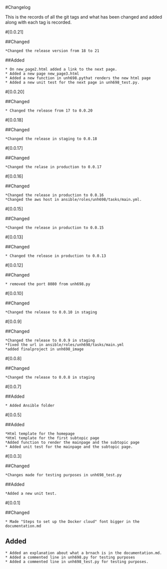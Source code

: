 #Changelog

This is the records of all the git tags and what has been changed and added along with each tag is recorded.

#[0.0.21]

##Changed

	*Changed the release version from 18 to 21

##Added

	* On new_page2.html added a link to the next page.
	* Added a new page new_page3.html
	* Added a new function in unh698.pythat renders the new html page
	* Added a new unit test for the next page in unh698_test.py.

#[0.0.20]

##Changed

	* Changed the release from 17 to 0.0.20

#[0.0.18]

##Changed
	
	*Changed the release in staging to 0.0.18

#[0.0.17]

##Changed
	
	*Changed the relase in production to 0.0.17

#[0.0.16]

##Changed

	*Changed the release in production to 0.0.16
	*Changed the aws host in ansible/roles/unh698/tasks/main.yml.

#[0.0.15]

##Changed
	
	*Changed the release in production to 0.0.15

#[0.0.13]

##Changed

	* Changed the release in production to 0.0.13

#[0.0.12]

##Changed

	* removed the port 8080 from unh698.py

#[0.0.10]

##Changed

	*Changed the release to 0.0.10 in staging

#[0.0.9]

##Changed

	*Changed the release to 0.0.9 in staging
	*fixed the url in ansible/roles/unh698/tasks/main.yml
	*added finalproject in unh698_image

#[0.0.8]

##Changed

	*Changed the release to 0.0.8 in staging

#[0.0.7]

##Added

	* Added Ansible folder 

#[0.0.5]

##Added 

	*Html template for the homepage
	*Html template for the first subtopic page
	*Added function to render the mainpage and the subtopic page
	* Added unit test for the mainpage and the subtopic page.

#[0.0.3]

##Changed

	*Changes made for testing purposes in unh698_test.py

##Added

	*Added a new unit test.

#[0.0.1]

##Changed

	* Made "Steps to set up the Docker cloud" font bigger in the documentation.md 

## Added
	
	* Added an explanation about what a brnach is in the documentation.md.
	* Added a commented line in unh698.py for testing purposes
	* Added a commented line in unh698_test.py for testing purposes.







